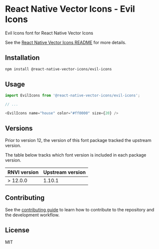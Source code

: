 # React Native Vector Icons - Evil Icons

Evil Icons font for React Native Vector Icons

See the [React Native Vector Icons README](../../README.md) for more details.

## Installation

```sh
npm install @react-native-vector-icons/evil-icons
```

## Usage

```js
import EvilIcons from '@react-native-vector-icons/evil-icons';

// ...

<EvilIcons name="house" color="#ff0000" size={20} />
```


## Versions

Prior to version 12, the version of this font package tracked the upstream version.

The table below tracks which font version is included in each package version.

| RNVI version | Upstream version |
| ------------ | ---------------- |
| &gt; 12.0.0 | 1.10.1 |

## Contributing

See the [contributing guide](../../CONTRIBUTING.md) to learn how to contribute to the repository and the development workflow.

## License

MIT
